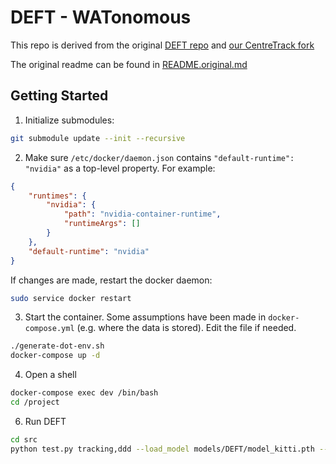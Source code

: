 # DEFT - WATonomous 

This repo is derived from the original [DEFT repo](https://github.com/xingyizhou/CenterTrack) and [our CentreTrack fork](https://github.com/WATonomous/CenterTrack)

The original readme can be found in [README.original.md](README.original.md)

## Getting Started

1. Initialize submodules:

```bash
git submodule update --init --recursive
```

2. Make sure `/etc/docker/daemon.json` contains `"default-runtime": "nvidia"` as a top-level property. For example:

```json
{
    "runtimes": {
        "nvidia": {
            "path": "nvidia-container-runtime",
            "runtimeArgs": []
        }
    },
    "default-runtime": "nvidia"
}
```

If changes are made, restart the docker daemon:

```bash
sudo service docker restart
```

3. Start the container. Some assumptions have been made in `docker-compose.yml` (e.g. where the data is stored). Edit the file if needed.

```bash
./generate-dot-env.sh
docker-compose up -d
```

4. Open a shell

```bash
docker-compose exec dev /bin/bash
cd /project
```

6. Run DEFT

```bash
cd src
python test.py tracking,ddd --load_model models/DEFT/model_kitti.pth --dataset kitti_tracking --save_video --test --test_dataset kitti_tracking
```
